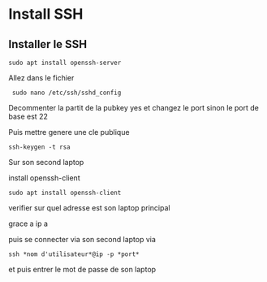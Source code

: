 # Install SSH

## Installer le SSH 

```linux
sudo apt install openssh-server
```

Allez dans le fichier 
```linux
 sudo nano /etc/ssh/sshd_config

```
Decommenter la partit de la pubkey yes et changez le port sinon le port de base est 22

Puis mettre genere une cle publique 
```linux
ssh-keygen -t rsa
```
Sur son second laptop 

install openssh-client
```linux
sudo apt install openssh-client 
```
verifier sur quel adresse est son laptop principal 

grace a ip a

puis se connecter via son second laptop via 
```linux 
ssh *nom d'utilisateur*@ip -p *port*
```
et puis entrer le mot de passe de son laptop